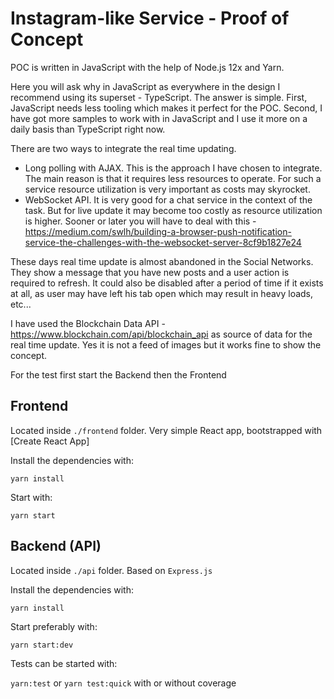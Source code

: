 # Instagram-like Service - Proof of Concept

POC is written in JavaScript with the help of Node.js 12x and Yarn.

Here you will ask why in JavaScript as everywhere in the design I recommend using its superset - TypeScript.
The answer is simple. First, JavaScript needs less tooling which makes it perfect for the POC. Second, I have got more samples
to work with in JavaScript and I use it more on a daily basis than TypeScript right now.

There are two ways to integrate the real time updating.
- Long polling with AJAX. This is the approach I have chosen to integrate. The main reason is that it requires less resources to operate.
For such a service resource utilization is very important as costs may skyrocket.
- WebSocket API. It is very good for a chat service in the context of the task. But for live update it may become too costly as resource utilization is higher.
Sooner or later you will have to deal with this - https://medium.com/swlh/building-a-browser-push-notification-service-the-challenges-with-the-websocket-server-8cf9b1827e24

These days real time update is almost abandoned in the Social Networks. They show a message that you have new posts and a user action is required to refresh.
It could also be disabled after a period of time if it exists at all, as user may have left his tab open which may result in heavy loads, etc...

I have used the Blockchain Data API - https://www.blockchain.com/api/blockchain_api as source of data for the real time update.
Yes it is not a feed of images but it works fine to show the concept.

For the test first start the Backend then the Frontend

## Frontend

Located inside `./frontend` folder. Very simple React app, bootstrapped with [Create React App]

Install the dependencies with:

`yarn install`

Start with:

`yarn start`

## Backend (API)

Located inside `./api` folder. Based on `Express.js`

Install the dependencies with:

`yarn install`

Start preferably with:

`yarn start:dev`

Tests can be started with:

`yarn:test` or `yarn test:quick` with or without coverage
